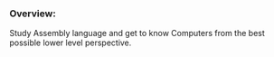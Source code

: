 ### Overview:
Study Assembly language and get to know Computers from the best possible lower level perspective.